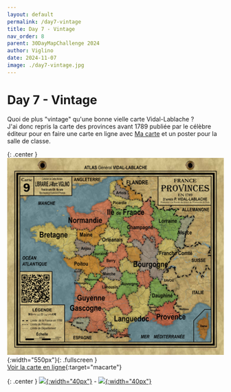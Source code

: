 ```yaml
---
layout: default
permalink: /day7-vintage
title: Day 7 - Vintage
nav_order: 8
parent: 30DayMapChallenge 2024
author: Viglino
date: 2024-11-07
image: ./day7-vintage.jpg
---
```

# Day 7 - Vintage

Quoi de plus "vintage" qu'une bonne vielle carte Vidal-Lablache ?   
J'ai donc repris la carte des provinces avant 1789 publiée par le célèbre éditeur pour en faire une carte en ligne avec [Ma carte](https://macarte.ign.fr/) et un poster pour la salle de classe.

{: .center }
![](./day7-vintage.jpg){:width="550px"}{: .fullscreen }    
[Voir la carte en ligne](https://macarte.ign.fr/carte/Af9Q49/France-PROVINCES-en-1789){:target="macarte"}

{: .center }
[![](https://upload.wikimedia.org/wikipedia/commons/5/5a/X_icon_2.svg){:width="40px"}](https://x.com/jmviglino/status/1854429092965196083) - [![](https://upload.wikimedia.org/wikipedia/commons/d/d5/Mastodon_logotype_%28simple%29_new_hue.svg){:width="40px"}](https://mapstodon.space/deck/@jmviglino/113435106326300460)
